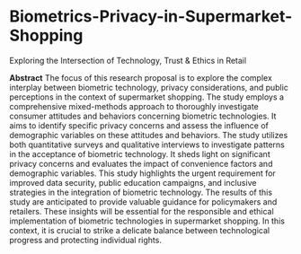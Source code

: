 # Biometrics-Privacy-in-Supermarket-Shopping
Exploring the Intersection of Technology, Trust &amp; Ethics in Retail

**Abstract**
The focus of this research proposal is to explore the complex interplay between biometric technology, privacy considerations, and public perceptions in the context of supermarket shopping. The study employs a comprehensive mixed-methods approach to thoroughly investigate consumer attitudes and behaviors concerning biometric technologies. It aims to identify specific privacy concerns and assess the influence of demographic variables on these attitudes and behaviors. The study utilizes both quantitative surveys and qualitative interviews to investigate patterns in the acceptance of biometric technology. It sheds light on significant privacy concerns and evaluates the impact of convenience factors and demographic variables. This study highlights the urgent requirement for improved data security, public education campaigns, and inclusive strategies in the integration of biometric technology. The results of this study are anticipated to provide valuable guidance for policymakers and retailers. These insights will be essential for the responsible and ethical implementation of biometric technologies in supermarket shopping. In this context, it is crucial to strike a delicate balance between technological progress and protecting individual rights.

